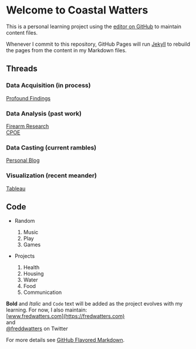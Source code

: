 # Welcome to Coastal Watters

This is a personal learning project using the [editor on GitHub](https://github.com/nursethestrings/nursethestrings.github.io/edit/master/README.md) to maintain content files.

Whenever I commit to this repository, GitHub Pages will run [Jekyll](https://jekyllrb.com/) to rebuild the pages from the content in my Markdown files.

## Threads  
  
### Data Acquisition (in process)  
   [Profound Findings](http://journal.sjdm.org/15/15923a/jdm15923a.html)
### Data Analysis (past work)
   [Firearm Research](http://coastalwatters.net/FICAP/)  
   [CPOE](http://coastalwatters.net/CPOE/)  
### Data Casting (current rambles)  
   [Personal Blog](http://fredwatters.com)
### Visualization (recent meander)  
   [Tableau](https://public.tableau.com/profile/fred.watters#!/)
   
## Code
- Random
  1. Music
  2. Play
  3. Games

- Projects
  1. Health
  2. Housing
  3. Water
  4. Food
  5. Communication


**Bold** and _Italic_ and `Code` text will be added as the project evolves with my learning. For now, I also maintain:  
[www.fredwatters.com](https://fredwatters.com)  
and  
[@freddwatters](http://twitter.com/freddwatters) on Twitter

For more details see [GitHub Flavored Markdown](https://guides.github.com/features/mastering-markdown/).

